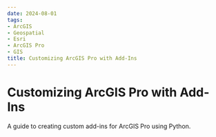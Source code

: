 ```yaml
---
date: 2024-08-01
tags:
- ArcGIS
- Geospatial
- Esri
- ArcGIS Pro
- GIS
title: Customizing ArcGIS Pro with Add-Ins
---
```


# Customizing ArcGIS Pro with Add-Ins

A guide to creating custom add-ins for ArcGIS Pro using Python.

